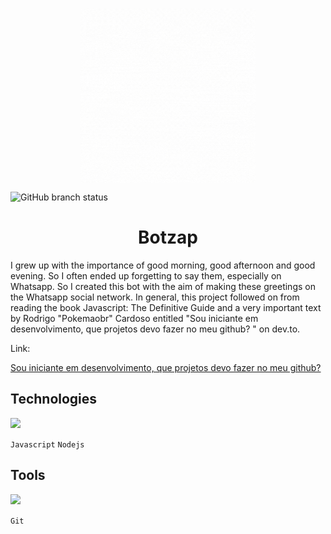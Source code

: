 <p align="center"><img align="center" width="280" src="./assets/botzap-icon.gif"/></p>

![GitHub branch status](https://img.shields.io/github/checks-status/adrieleprimo/botzap/master)

<h1 align="center"> Botzap </h1>
I grew up with the importance of good morning, good afternoon and good evening. So I often ended up forgetting to say them, especially on Whatsapp. So I created this bot with the aim of making these greetings on the Whatsapp social network.
In general, this project followed on from reading the book Javascript: The Definitive Guide and a very important text by Rodrigo "Pokemaobr" Cardoso entitled "Sou iniciante em desenvolvimento, que projetos devo fazer no meu github? " on dev.to.

Link:

[Sou iniciante em desenvolvimento, que projetos devo fazer no meu github? ](https://dev.to/acaverna/sou-iniciante-em-desenvolvimento-que-projetos-devo-fazer-no-meu-github-4611)

## Technologies
<p align="left">  
  <a href="https://skillicons.dev">
    <img src="https://skillicons.dev/icons?i=js,nodejs" />
  </a>
</p>
<p align="left">
<code>Javascript</code>
<code>Nodejs</code>
</p>

## Tools
<p align="left">  
  <a href="https://skillicons.dev">
    <img src="https://skillicons.dev/icons?i=git" />
  </a>
</p>
<p align="left">
<code>Git</code>